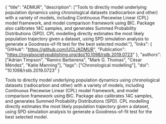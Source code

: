 {
  "title": "ADMUR",
  "description": ["Tools to directly model underlying population dynamics using chronological datasets (radiocarbon and other) with a variety of models, including Continuous Piecewise Linear (CPL) model framework, and model comparison framework using BIC. Package also calibrates 14C samples, and generates Summed Probability Distributions (SPD). CPL modelling directly estimates the most likely population trajectory given a dataset, using SPD simulation analysis to generate a Goodness-of-fit test for the best selected model."],
  "links": {
    "GitHub": "https://github.com/UCL/ADMUR",
    "Publication": "https://royalsocietypublishing.org/doi/10.1098/rstb.2019.0723"
  },
  "authors": ["Adrian Timpson", "Ramiro Barberena", "Mark G. Thomas", "César Méndez", "Katie Manning"],
  "tags": ["Chronological modelling"],
  "doi": "10.1098/rstb.2019.0723"
}

<!-- Generated by csv2md.R – do not edit by hand -->

Tools to directly model underlying population dynamics using chronological datasets (radiocarbon and other) with a variety of models, including Continuous Piecewise Linear (CPL) model framework, and model comparison framework using BIC. Package also calibrates 14C samples, and generates Summed Probability Distributions (SPD). CPL modelling directly estimates the most likely population trajectory given a dataset, using SPD simulation analysis to generate a Goodness-of-fit test for the best selected model.